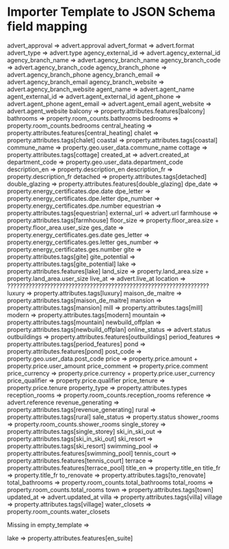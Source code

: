 # Importer Template to JSON Schema field mapping

advert_approval => advert.approval
advert_format => advert.format
advert_type => advert.type
agency_external_id => advert.agency_external_id
agency_branch_name => advert.agency_branch_name
agency_branch_code => advert.agency_branch_code
agency_branch_phone => advert.agency_branch_phone
agency_branch_email => advert.agency_branch_email
agency_branch_website => advert.agency_branch_website
agent_name => advert.agent_name
agent_external_id => advert.agent_external_id
agent_phone => advert.agent_phone
agent_email => advert.agent_email
agent_website => advert.agent_website
balcony => property.attributes.features[balcony]
bathrooms => property.room_counts.bathrooms
bedrooms => property.room_counts.bedrooms
central_heating => property.attributes.features[central_heating]
chalet => property.attributes.tags[chalet]
coastal => property.attributes.tags[coastal]
commune_name => property.geo.user_data.commune_name
cottage => property.attributes.tags[cottage]
created_at => advert.created_at
department_code => property.geo.user_data.department_code
description_en => property.description_en
description_fr => property.description_fr
detached => property.attributes.tags[detached]
double_glazing => property.attributes.features[double_glazing]
dpe_date => property.energy_certificates.dpe.date
dpe_letter => property.energy_certificates.dpe.letter
dpe_number => property.energy_certificates.dpe.number
equestrian => property.attributes.tags[equestrian]
external_url => advert.url
farmhouse => property.attributes.tags[farmhouse]
floor_size => property.floor_area.size + property.floor_area.user_size
ges_date => property.energy_certificates.ges.date
ges_letter => property.energy_certificates.ges.letter
ges_number => property.energy_certificates.ges.number
gite => property.attributes.tags[gite]
gite_potential => property.attributes.tags[gite_potential]
lake => property.attributes.features[lake]
land_size => property.land_area.size + property.land_area.user_size
live_at => advert.live_at
location => ??????????????????????????????????????????????????????????????????
luxury => property.attributes.tags[luxury]
maison_de_maitre => property.attributes.tags[maison_de_maitre]
mansion => property.attributes.tags[mansion]
mill => property.attributes.tags[mill]
modern => property.attributes.tags[modern]
mountain => property.attributes.tags[mountain]
newbuild_offplan => property.attributes.tags[newbuild_offplan]
online_status => advert.status
outbuildings => property.attributes.features[outbuildings]
period_features => property.attributes.tags[period_features]
pond => property.attributes.features[pond]
post_code => property.geo.user_data.post_code
price => property.price.amount + property.price.user_amount
price_comment => property.price.comment
price_currency => property.price.currency + property.price.user_currency
price_qualifier => property.price.qualifier
price_tenure => property.price.tenure
property_type => property.attributes.types
reception_rooms => property.room_counts.reception_rooms
reference => advert.reference
revenue_generating => property.attributes.tags[revenue_generating]
rural => property.attributes.tags[rural]
sale_status => property.status
shower_rooms => property.room_counts.shower_rooms
single_storey => property.attributes.tags[single_storey]
ski_in_ski_out => property.attributes.tags[ski_in_ski_out]
ski_resort => property.attributes.tags[ski_resort]
swimming_pool => property.attributes.features[swimming_pool]
tennis_court => property.attributes.features[tennis_court]
terrace => property.attributes.features[terrace_pool]
title_en => property.title_en
title_fr => property.title_fr
to_renovate => property.attributes.tags[to_renovate]
total_bathrooms => property.room_counts.total_bathrooms
total_rooms => property.room_counts.total_rooms
town => property.attributes.tags[town]
updated_at => advert.updated_at
villa => property.attributes.tags[villa]
village => property.attributes.tags[village]
water_closets => property.room_counts.water_closets


Missing in empty_template => 

lake => property.attributes.features[en_suite]
